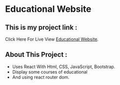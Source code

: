 # Educational Website

## This is my project link :

Click Here For Live View [Educational Website](https://learning-point.netlify.app/).

## About This Project :

- Uses React With Html, CSS, JavaScript, Bootstrap.
- Display some courses of educational
- And using react router dom.

